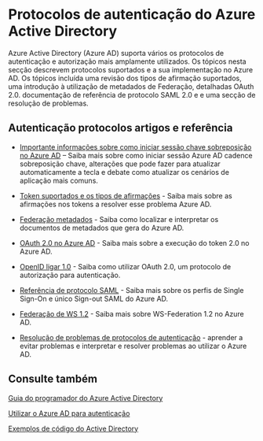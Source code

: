 <properties
   pageTitle="Protocolos de autenticação do Azure Active Directory | Microsoft Azure"
   description="Uma descrição geral dos protocolos de autenticação suportados por Azure Active Directory (AD)"
   documentationCenter="dev-center-name"
   authors="bryanla"
   services="active-directory"
   manager="mbaldwin"
   editor=""/>

<tags
   ms.service="active-directory"
   ms.devlang="na"
   ms.topic="article"
   ms.tgt_pltfrm="na"
   ms.workload="identity"
   ms.date="09/16/2016"
   ms.author="mbaldwin"/>

# <a name="azure-active-directory-authentication-protocols"></a>Protocolos de autenticação do Azure Active Directory

Azure Active Directory (Azure AD) suporta vários os protocolos de autenticação e autorização mais amplamente utilizados. Os tópicos nesta secção descrevem protocolos suportados e a sua implementação no Azure AD. Os tópicos incluída uma revisão dos tipos de afirmação suportados, uma introdução à utilização de metadados de Federação, detalhadas OAuth 2.0. documentação de referência de protocolo SAML 2.0 e e uma secção de resolução de problemas.

## <a name="authentication-protocols-articles-and-reference"></a>Autenticação protocolos artigos e referência

- [Importante informações sobre como iniciar sessão chave sobreposição no Azure AD](active-directory-signing-key-rollover.md) – Saiba mais sobre como iniciar sessão Azure AD cadence sobreposição chave, alterações que pode fazer para atualizar automaticamente a tecla e debate como atualizar os cenários de aplicação mais comuns.


- [Token suportados e os tipos de afirmações](active-directory-token-and-claims.md) - Saiba mais sobre as afirmações nos tokens a resolver esse problema Azure AD.


- [Federação metadados](https://msdn.microsoft.com/library/azure/dn195592.aspx) - Saiba como localizar e interpretar os documentos de metadados que gera do Azure AD.


- [OAuth 2.0 no Azure AD](https://msdn.microsoft.com/library/azure/dn645545.aspx) - Saiba mais sobre a execução do token 2.0 no Azure AD.


- [OpenID ligar 1.0](https://msdn.microsoft.com/library/azure/dn645541.aspx) - Saiba como utilizar OAuth 2.0, um protocolo de autorização para autenticação.


- [Referência de protocolo SAML](https://msdn.microsoft.com/library/azure/dn195591.aspx) - Saiba mais sobre os perfis de Single Sign-On e único Sign-out SAML do Azure AD.


- [Federação de WS 1.2](https://msdn.microsoft.com/library/azure/dn903702.aspx) - Saiba mais sobre WS-Federation 1.2 no Azure AD.


- [Resolução de problemas de protocolos de autenticação](https://msdn.microsoft.com/library/azure/dn195584.aspx) - aprender a evitar problemas e interpretar e resolver problemas ao utilizar o Azure AD.



## <a name="see-also"></a>Consulte também

[Guia do programador do Azure Active Directory](active-directory-developers-guide.md)

[Utilizar o Azure AD para autenticação](../app-service-web/web-sites-authentication-authorization.md)

[Exemplos de código do Active Directory](active-directory-code-samples.md)
